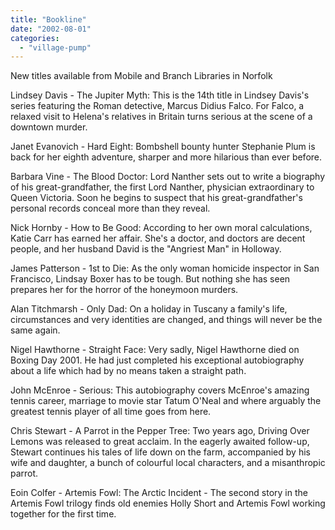 ```yaml
---
title: "Bookline"
date: "2002-08-01"
categories: 
  - "village-pump"
---
```


New titles available from Mobile and Branch Libraries in Norfolk

Lindsey Davis - The Jupiter Myth: This is the 14th title in Lindsey Davis's series featuring the Roman detective, Marcus Didius Falco. For Falco, a relaxed visit to Helena's relatives in Britain turns serious at the scene of a downtown murder.

Janet Evanovich - Hard Eight: Bombshell bounty hunter Stephanie Plum is back for her eighth adventure, sharper and more hilarious than ever before.

Barbara Vine - The Blood Doctor: Lord Nanther sets out to write a biography of his great-grandfather, the first Lord Nanther, physician extraordinary to Queen Victoria. Soon he begins to suspect that his great-grandfather's personal records conceal more than they reveal.

Nick Hornby - How to Be Good: According to her own moral calculations, Katie Carr has earned her affair. She's a doctor, and doctors are decent people, and her husband David is the "Angriest Man" in Holloway.

James Patterson - 1st to Die: As the only woman homicide inspector in San Francisco, Lindsay Boxer has to be tough. But nothing she has seen prepares her for the horror of the honeymoon murders.

Alan Titchmarsh - Only Dad: On a holiday in Tuscany a family's life, circumstances and very identities are changed, and things will never be the same again.

Nigel Hawthorne - Straight Face: Very sadly, Nigel Hawthorne died on Boxing Day 2001. He had just completed his exceptional autobiography about a life which had by no means taken a straight path.

John McEnroe - Serious: This autobiography covers McEnroe's amazing tennis career, marriage to movie star Tatum O'Neal and where arguably the greatest tennis player of all time goes from here.

Chris Stewart - A Parrot in the Pepper Tree: Two years ago, Driving Over Lemons was released to great acclaim. In the eagerly awaited follow-up, Stewart continues his tales of life down on the farm, accompanied by his wife and daughter, a bunch of colourful local characters, and a misanthropic parrot.

Eoin Colfer - Artemis Fowl: The Arctic Incident - The second story in the Artemis Fowl trilogy finds old enemies Holly Short and Artemis Fowl working together for the first time.
